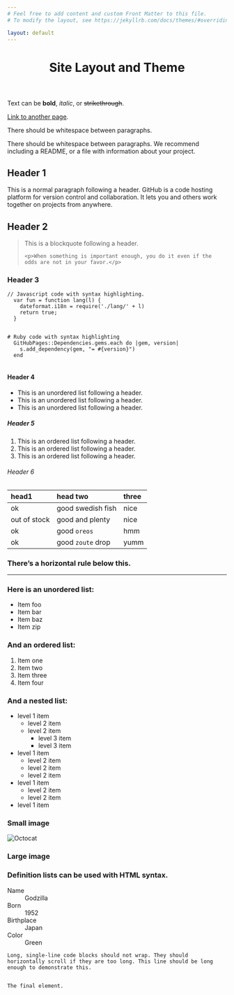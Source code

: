 ```yaml
---
# Feel free to add content and custom Front Matter to this file.
# To modify the layout, see https://jekyllrb.com/docs/themes/#overriding-theme-defaults

layout: default
---
```

<header>
  <h1 class="title">Site Layout and Theme</h1>
</header>

<article class="markdown-body">
  <p>Text can be <strong>bold</strong>, <em>italic</em>, or <del>strikethrough</del>.</p>

  <p><a href="./another-page.html">Link to another page</a>.</p>

  <p>There should be whitespace between paragraphs.</p>

  <p>There should be whitespace between paragraphs. We recommend including a README, or a file with information about your project.</p>

  <h1 id="header-1">Header 1</h1>

  <p>This is a normal paragraph following a header. GitHub is a code hosting platform for version control and collaboration. It lets you and others work together on projects from anywhere.</p>

  <h2 id="header-2">Header 2</h2>

  <blockquote>
    <p>This is a blockquote following a header.</p>

    <p>When something is important enough, you do it even if the odds are not in your favor.</p>
  </blockquote>

  <h3 id="header-3">Header 3</h3>

  <div class="language-js highlighter-rouge"><div class="highlight"><pre class="highlight"><code><span class="c1">// Javascript code with syntax highlighting.</span>
  <span class="kd">var</span> <span class="nx">fun</span> <span class="o">=</span> <span class="kd">function</span> <span class="nx">lang</span><span class="p">(</span><span class="nx">l</span><span class="p">)</span> <span class="p">{</span>
    <span class="nx">dateformat</span><span class="p">.</span><span class="nx">i18n</span> <span class="o">=</span> <span class="nx">require</span><span class="p">(</span><span class="dl">'</span><span class="s1">./lang/</span><span class="dl">'</span> <span class="o">+</span> <span class="nx">l</span><span class="p">)</span>
    <span class="k">return</span> <span class="kc">true</span><span class="p">;</span>
  <span class="p">}</span>
  </code></pre></div></div>

  <div class="language-ruby highlighter-rouge"><div class="highlight"><pre class="highlight"><code><span class="c1"># Ruby code with syntax highlighting</span>
  <span class="no">GitHubPages</span><span class="o">::</span><span class="no">Dependencies</span><span class="p">.</span><span class="nf">gems</span><span class="p">.</span><span class="nf">each</span> <span class="k">do</span> <span class="o">|</span><span class="n">gem</span><span class="p">,</span> <span class="n">version</span><span class="o">|</span>
    <span class="n">s</span><span class="p">.</span><span class="nf">add_dependency</span><span class="p">(</span><span class="n">gem</span><span class="p">,</span> <span class="s2">"= </span><span class="si">#{</span><span class="n">version</span><span class="si">}</span><span class="s2">"</span><span class="p">)</span>
  <span class="k">end</span>
  </code></pre></div></div>

  <h4 id="header-4">Header 4</h4>

  <ul>
    <li>This is an unordered list following a header.</li>
    <li>This is an unordered list following a header.</li>
    <li>This is an unordered list following a header.</li>
  </ul>

  <h5 id="header-5">Header 5</h5>

  <ol>
    <li>This is an ordered list following a header.</li>
    <li>This is an ordered list following a header.</li>
    <li>This is an ordered list following a header.</li>
  </ol>

  <h6 id="header-6">Header 6</h6>

  <table>
    <thead>
      <tr>
	<th style="text-align: left">head1</th>
	<th style="text-align: left">head two</th>
	<th style="text-align: left">three</th>
      </tr>
    </thead>
    <tbody>
      <tr>
	<td style="text-align: left">ok</td>
	<td style="text-align: left">good swedish fish</td>
	<td style="text-align: left">nice</td>
      </tr>
      <tr>
	<td style="text-align: left">out of stock</td>
	<td style="text-align: left">good and plenty</td>
	<td style="text-align: left">nice</td>
      </tr>
      <tr>
	<td style="text-align: left">ok</td>
	<td style="text-align: left">good <code class="language-plaintext highlighter-rouge">oreos</code></td>
	<td style="text-align: left">hmm</td>
      </tr>
      <tr>
	<td style="text-align: left">ok</td>
	<td style="text-align: left">good <code class="language-plaintext highlighter-rouge">zoute</code> drop</td>
	<td style="text-align: left">yumm</td>
      </tr>
    </tbody>
  </table>

  <h3 id="theres-a-horizontal-rule-below-this">There’s a horizontal rule below this.</h3>

  <hr />

  <h3 id="here-is-an-unordered-list">Here is an unordered list:</h3>

  <ul>
    <li>Item foo</li>
    <li>Item bar</li>
    <li>Item baz</li>
    <li>Item zip</li>
  </ul>

  <h3 id="and-an-ordered-list">And an ordered list:</h3>

  <ol>
    <li>Item one</li>
    <li>Item two</li>
    <li>Item three</li>
    <li>Item four</li>
  </ol>

  <h3 id="and-a-nested-list">And a nested list:</h3>

  <ul>
    <li>level 1 item
      <ul>
	<li>level 2 item</li>
	<li>level 2 item
	  <ul>
	    <li>level 3 item</li>
	    <li>level 3 item</li>
	  </ul>
	</li>
      </ul>
    </li>
    <li>level 1 item
      <ul>
	<li>level 2 item</li>
	<li>level 2 item</li>
	<li>level 2 item</li>
      </ul>
    </li>
    <li>level 1 item
      <ul>
	<li>level 2 item</li>
	<li>level 2 item</li>
      </ul>
    </li>
    <li>level 1 item</li>
  </ul>

  <h3 id="small-image">Small image</h3>

  <p><img src="https://github.githubassets.com/images/icons/emoji/octocat.png" alt="Octocat" /></p>

  <h3 id="large-image">Large image</h3>

  <p><!--img src="https://guides.github.com/activities/hello-world/branching.png" alt="Branching" /--></p>

  <h3 id="definition-lists-can-be-used-with-html-syntax">Definition lists can be used with HTML syntax.</h3>

  <dl>
  <dt>Name</dt>
  <dd>Godzilla</dd>
  <dt>Born</dt>
  <dd>1952</dd>
  <dt>Birthplace</dt>
  <dd>Japan</dd>
  <dt>Color</dt>
  <dd>Green</dd>
  </dl>

  <div class="language-plaintext highlighter-rouge"><div class="highlight"><pre class="highlight"><code>Long, single-line code blocks should not wrap. They should horizontally scroll if they are too long. This line should be long enough to demonstrate this.
  </code></pre></div></div>

  <div class="language-plaintext highlighter-rouge"><div class="highlight"><pre class="highlight"><code>The final element.
  </code></pre></div></div>
</article>

